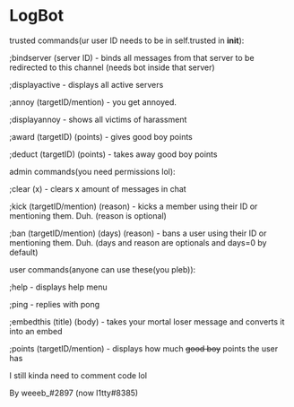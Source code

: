 # LogBot

trusted commands(ur user ID needs to be in self.trusted in __init__):


;bindserver (server ID)                 - binds all messages from that server to be redirected to this channel (needs bot inside that server)

;displayactive                          - displays all active servers 

;annoy (targetID/mention)               - you get annoyed.

;displayannoy                           - shows all victims of harassment

;award (targetID) (points)              - gives good boy points

;deduct (targetID) (points)             - takes away good boy points



admin commands(you need permissions lol):


;clear (x)                              - clears x amount of messages in chat

;kick (targetID/mention) (reason)       - kicks a member using their ID or mentioning them. Duh. (reason is optional)

;ban (targetID/mention) (days) (reason) - bans a user using their ID or mentioning them. Duh. (days and reason are optionals and days=0 by default)


user commands(anyone can use these(you pleb)):


;help                                   - displays help menu 

;ping                                   - replies with pong

;embedthis (title) (body)               - takes your mortal loser message and converts it into an embed

;points (targetID/mention)              - displays how much ~~good boy~~ points the user has


I still kinda need to comment code lol

By weeeb_#2897 (now l1tty#8385)
